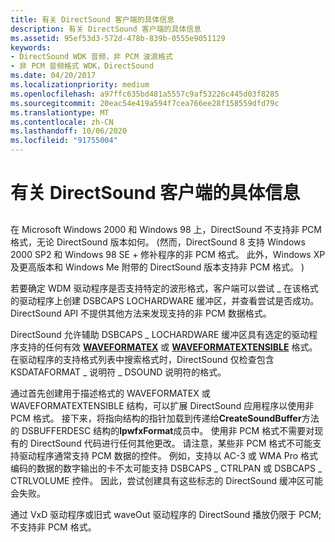 ```yaml
---
title: 有关 DirectSound 客户端的具体信息
description: 有关 DirectSound 客户端的具体信息
ms.assetid: 95ef53d3-572d-478b-839b-0555e9051129
keywords:
- DirectSound WDK 音频，非 PCM 波浪格式
- 非 PCM 音频格式 WDK，DirectSound
ms.date: 04/20/2017
ms.localizationpriority: medium
ms.openlocfilehash: a97ffc635bd481a5557c9af53226c445d03f8285
ms.sourcegitcommit: 20eac54e419a594f7cea766ee28f158559dfd79c
ms.translationtype: MT
ms.contentlocale: zh-CN
ms.lasthandoff: 10/06/2020
ms.locfileid: "91755004"
---
```

# <a name="specifics-for-directsound-clients"></a>有关 DirectSound 客户端的具体信息


## <span id="specifics_for_directsound_clients"></span><span id="SPECIFICS_FOR_DIRECTSOUND_CLIENTS"></span>


在 Microsoft Windows 2000 和 Windows 98 上，DirectSound 不支持非 PCM 格式，无论 DirectSound 版本如何。  (然而，DirectSound 8 支持 Windows 2000 SP2 和 Windows 98 SE + 修补程序的非 PCM 格式。 此外，Windows XP 及更高版本和 Windows Me 附带的 DirectSound 版本支持非 PCM 格式。 ) 

若要确定 WDM 驱动程序是否支持特定的波形格式，客户端可以尝试 \_ 在该格式的驱动程序上创建 DSBCAPS LOCHARDWARE 缓冲区，并查看尝试是否成功。 DirectSound API 不提供其他方法来发现支持的非 PCM 数据格式。

DirectSound 允许辅助 DSBCAPS \_ LOCHARDWARE 缓冲区具有选定的驱动程序支持的任何有效 [**WAVEFORMATEX**](/windows/win32/api/mmreg/ns-mmreg-waveformatex) 或 [**WAVEFORMATEXTENSIBLE**](/windows-hardware/drivers/ddi/ksmedia/ns-ksmedia-waveformatextensible) 格式。 在驱动程序的支持格式列表中搜索格式时，DirectSound 仅检查包含 KSDATAFORMAT \_ 说明符 \_ DSOUND 说明符的格式。

通过首先创建用于描述格式的 WAVEFORMATEX 或 WAVEFORMATEXTENSIBLE 结构，可以扩展 DirectSound 应用程序以使用非 PCM 格式。 接下来，将指向结构的指针加载到传递给**CreateSoundBuffer**方法的 DSBUFFERDESC 结构的**lpwfxFormat**成员中。 使用非 PCM 格式不需要对现有的 DirectSound 代码进行任何其他更改。 请注意，某些非 PCM 格式不可能支持驱动程序通常支持 PCM 数据的控件。 例如，支持以 AC-3 或 WMA Pro 格式编码的数据的数字输出的卡不太可能支持 DSBCAPS \_ CTRLPAN 或 DSBCAPS \_ CTRLVOLUME 控件。 因此，尝试创建具有这些标志的 DirectSound 缓冲区可能会失败。

通过 VxD 驱动程序或旧式 waveOut 驱动程序的 DirectSound 播放仍限于 PCM;不支持非 PCM 格式。

 

